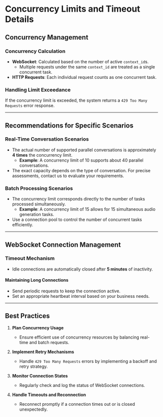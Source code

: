 # Concurrency Limits and Timeout Details

## Concurrency Management

### **Concurrency Calculation**

- **WebSocket**: Calculated based on the number of active `context_id`s.  
  - Multiple requests under the same `context_id` are treated as a single concurrent task.  
- **HTTP Requests**: Each individual request counts as one concurrent task.  

### **Handling Limit Exceedance**

If the concurrency limit is exceeded, the system returns a `429 Too Many Requests` error response.

---

## Recommendations for Specific Scenarios

### **Real-Time Conversation Scenarios**

- The actual number of supported parallel conversations is approximately **4 times** the concurrency limit.  
  - **Example**: A concurrency limit of 10 supports about 40 parallel conversations.  
- The exact capacity depends on the type of conversation. For precise assessments, contact us to evaluate your requirements.

### **Batch Processing Scenarios**

- The concurrency limit corresponds directly to the number of tasks processed simultaneously.  
  - **Example**: A concurrency limit of 15 allows for 15 simultaneous audio generation tasks.  
- Use a connection pool to control the number of concurrent tasks efficiently.

---

## WebSocket Connection Management

### **Timeout Mechanism**

- Idle connections are automatically closed after **5 minutes** of inactivity.  

#### **Maintaining Long Connections**
- Send periodic requests to keep the connection active.  
- Set an appropriate heartbeat interval based on your business needs.

---

## Best Practices

1. **Plan Concurrency Usage**  
   - Ensure efficient use of concurrency resources by balancing real-time and batch requests.  

2. **Implement Retry Mechanisms**  
   - Handle `429 Too Many Requests` errors by implementing a backoff and retry strategy.

3. **Monitor Connection States**  
   - Regularly check and log the status of WebSocket connections.  

4. **Handle Timeouts and Reconnection**  
   - Reconnect promptly if a connection times out or is closed unexpectedly.